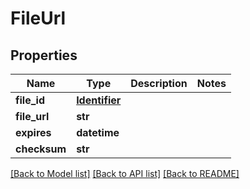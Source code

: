 # FileUrl


## Properties
Name | Type | Description | Notes
------------ | ------------- | ------------- | -------------
**file_id** | [**Identifier**](Identifier.md) |  | 
**file_url** | **str** |  | 
**expires** | **datetime** |  | 
**checksum** | **str** |  | 

[[Back to Model list]](../README.md#documentation-for-models) [[Back to API list]](../README.md#documentation-for-api-endpoints) [[Back to README]](../README.md)


